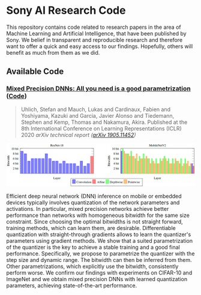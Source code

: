 # Sony AI Research Code

This repository contains code related to research papers in the area of 
Machine Learning and Artificial Intelligence, that have been published by Sony. 
We belief in transparent and reproducible research and therefore want to offer 
a quick and easy access to our findings. Hopefully, others will benefit as much
from them as we did.


## Available Code

### [**Mixed Precision DNNs: All you need is a good parametrization**](https://openreview.net/forum?id=Hyx0slrFvH&noteId=Hyx0slrFvH&invitationId=ICLR.cc/2020/Conference/Paper2519) ([Code](./mixed-precision-dnns))
> Uhlich, Stefan and Mauch, Lukas and Cardinaux, Fabien and Yoshiyama, Kazuki and Garcia, Javier Alonso and Tiedemann, Stephen and Kemp, Thomas and Nakamura, Akira.
> Published at the 8th International Conference on Learning Representations (ICLR) 2020
> *arXiv technical report ([arXiv 1905.11452]( https://arxiv.org/abs/1905.11452))*

![](mixed-precision-dnns/imgs/bitwidth.png)


Efficient deep neural network (DNN) inference on mobile or embedded devices typically 
involves quantization of the network parameters and activations. 
In particular, mixed precision networks achieve better performance than networks 
with homogeneous bitwidth for the same size constraint. Since choosing the optimal 
bitwidths is not straight forward, training methods, which can learn them, 
are desirable. Differentiable quantization with straight-through gradients allows 
to learn the quantizer's parameters using gradient methods. We show that a suited 
parametrization of the quantizer is the key to achieve a stable training and a good 
final performance. Specifically, we propose to parametrize the quantizer with the 
step size and dynamic range. The bitwidth can then be inferred from them. 
Other parametrizations, which explicitly use the bitwidth, consistently perform worse. 
We confirm our findings with experiments on CIFAR-10 and ImageNet and we obtain mixed 
precision DNNs with learned quantization parameters, achieving state-of-the-art performance. 


